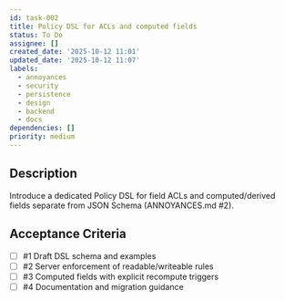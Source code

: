 ```yaml
---
id: task-002
title: Policy DSL for ACLs and computed fields
status: To Do
assignee: []
created_date: '2025-10-12 11:01'
updated_date: '2025-10-12 11:07'
labels:
  - annoyances
  - security
  - persistence
  - design
  - backend
  - docs
dependencies: []
priority: medium
---
```


## Description

<!-- SECTION:DESCRIPTION:BEGIN -->
Introduce a dedicated Policy DSL for field ACLs and computed/derived fields separate from JSON Schema (ANNOYANCES.md #2).
<!-- SECTION:DESCRIPTION:END -->

## Acceptance Criteria
<!-- AC:BEGIN -->
- [ ] #1 Draft DSL schema and examples
- [ ] #2 Server enforcement of readable/writeable rules
- [ ] #3 Computed fields with explicit recompute triggers
- [ ] #4 Documentation and migration guidance
<!-- AC:END -->
